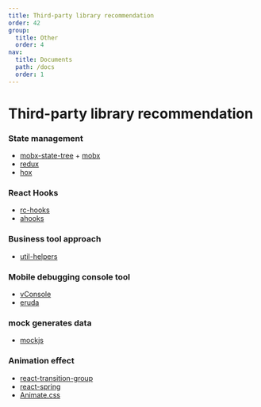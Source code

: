 ```yaml
---
title: Third-party library recommendation
order: 42
group:
  title: Other
  order: 4
nav:
  title: Documents
  path: /docs
  order: 1
---
```


# Third-party library recommendation

### State management

- [mobx-state-tree] + [mobx]
- [redux]
- [hox]

### React Hooks

- [rc-hooks]
- [ahooks]

### Business tool approach

- [util-helpers]

### Mobile debugging console tool

- [vConsole]
- [eruda]

### mock generates data

- [mockjs]

### Animation effect

- [react-transition-group]
- [react-spring]
- [Animate.css]

[vconsole]: https://github.com/Tencent/vConsole
[eruda]: https://github.com/liriliri/eruda
[mockjs]: https://github.com/nuysoft/Mock/wiki
[hox]: https://github.com/umijs/hox
[mobx]: https://github.com/mobxjs/mobx
[mobx-state-tree]: https://github.com/mobxjs/mobx-state-tree
[redux]: https://github.com/reduxjs/redux
[react-transition-group]: https://reactcommunity.org/react-transition-group/
[react-spring]: https://github.com/react-spring/react-spring
[animate.css]: https://animate.style/
[rc-hooks]: https://doly-dev.github.io/rc-hooks/latest/index.html
[ahooks]: ahooks.js.org
[util-helpers]: https://doly-dev.github.io/util-helpers/index.html
